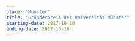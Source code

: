 ```yaml
---
place: "Münster"
title: "Gründerpreis der Universität Münster"
starting-date: 2017-10-18
ending-date: 2017-10-18
---
```

